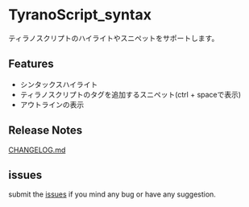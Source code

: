 # TyranoScript_syntax

ティラノスクリプトのハイライトやスニペットをサポートします。

## Features

* シンタックスハイライト
* ティラノスクリプトのタグを追加するスニペット(ctrl + spaceで表示)
* アウトラインの表示

## Release Notes

[CHANGELOG.md](CHANGELOG.md)

## issues

submit the [issues](https://github.com/orukRed/tyranosyntax/issues) if you mind any bug or have any suggestion.
